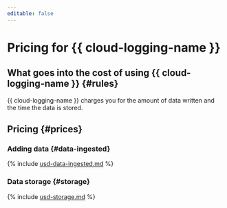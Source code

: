 ```yaml
---
editable: false
---
```


# Pricing for {{ cloud-logging-name }}

## What goes into the cost of using {{ cloud-logging-name }} {#rules}

{{ cloud-logging-name }} charges you for the amount of data written and the time the data is stored.

## Pricing {#prices}

### Adding data {#data-ingested}





{% include [usd-data-ingested.md](../_pricing/logging/usd-data-ingested.md) %}




### Data storage {#storage}





{% include [usd-storage.md](../_pricing/logging/usd-storage.md) %}



